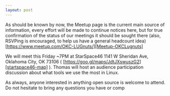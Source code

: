 ```yaml
---
layout: post
---
```


As should be known by now, the Meetup page is the current main source of information, every effort will be made to continue notices here, but for true confirmation of the status of our meetings it should be sought there (also, RSVPing is encouraged, to help us have a general headcount idea) [https://www.meetup.com/OKC-LUGnuts/][Meetup-OKCLugnuts]

We will meet this Friday ~7PM at StarSpace46 1141 W Sheridan Ave, Oklahoma City, OK 73106 ( [https://goo.gl/maps/JdtJXswuszG2][startspace46-map] ).  Thomas will host an audience participation discussion about what tools we use the most in Linux.

As always, anyone interested in anything open source is welcome to attend. Do not hesitate to bring any questions you have or comp

[startspace46-map]: https://goo.gl/maps/JdtJXswuszG2
[Meetup-OKCLugnuts]: https://www.meetup.com/OKC-LUGnuts/